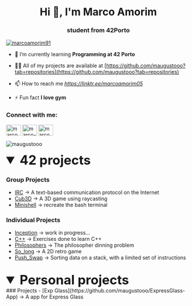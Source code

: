 <h1 align="center">Hi 👋, I'm Marco Amorim</h1>
<h3 align="center">student from 42Porto</h3>

<p align="left"> <a href="https://twitter.com/marcoamorim91" target="blank"><img src="https://img.shields.io/twitter/follow/marcoamorim91?logo=twitter&style=for-the-badge" alt="marcoamorim91" /></a> </p>

- 🌱 I’m currently learning **Programming at 42 Porto**

- 👨‍💻 All of my projects are available at [https://github.com/maugustooo?tab=repositories](https://github.com/maugustooo?tab=repositories)

- 📫 How to reach me *https://linktr.ee/marcoamorim05*

- ⚡ Fun fact **I love gym**

<h3 align="left">Connect with me:</h3>
<p align="left">
<a href="https://twitter.com/marcoamorim91" target="blank"><img align="center" src="https://raw.githubusercontent.com/rahuldkjain/github-profile-readme-generator/master/src/images/icons/Social/twitter.svg" alt="marcoamorim91" height="30" width="40" /></a>
<a href="https://linkedin.com/in/marco-amorim-95818b288" target="blank"><img align="center" src="https://raw.githubusercontent.com/rahuldkjain/github-profile-readme-generator/master/src/images/icons/Social/linked-in-alt.svg" alt="marco-amorim-95818b288" height="30" width="40" /></a>
<a href="https://instagram.com/marcoamorim91" target="blank"><img align="center" src="https://raw.githubusercontent.com/rahuldkjain/github-profile-readme-generator/master/src/images/icons/Social/instagram.svg" alt="marcoamorim91" height="30" width="40" /></a>
</p>

<p><img align="center" src="https://github-readme-stats.vercel.app/api/top-langs?username=maugustooo&show_icons=true&locale=en&layout=compact" alt="maugustooo" /></p>

</details>

<details open>
<summary style="font-size: 2.5em;"> <b>42 projects</b></summary>
  
### Group Projects
- [IRC](https://github.com/maugustooo/42-ft_irc) -> A text-based communication protocol on the Internet
- [Cub3D](https://github.com/maugustooo/42Cub3D) -> A 3D game using raycasting
- [Minishell](https://github.com/maugustooo/42Minishell) -> recreate the bash terminal


### Individual Projects
- [Inception](https://github.com/maugustooo/42-Inception) -> work in progress...
- [C++](https://github.com/maugustooo/42-cpp) -> Exercises done to learn C++
- [Philosophers](https://github.com/diocode/42Philosophers) -> The philosopher dinning problem
- [So_long](https://github.com/diocode/42So_long) -> A 2D retro game
- [Push_Swap](https://github.com/maugustoo/42Push_swap) -> Sorting data on a stack, with a limited set of instructions

<br>
</details>

<details open>
<summary style="font-size: 2.5em;"> <b>Personal projects</b></summary>
### Projects
- [Exp Glass](https://github.com/maugustooo/ExpressGlass-App) -> A app for Express Glass
